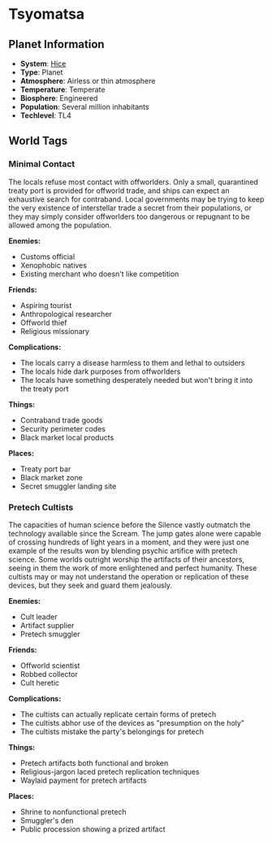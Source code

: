 # Tsyomatsa

## Planet Information
- **System**: [Hice](../../system--hice.md)
- **Type**: Planet
- **Atmosphere**: Airless or thin atmosphere
- **Temperature**: Temperate
- **Biosphere**: Engineered
- **Population**: Several million inhabitants
- **Techlevel**: TL4

## World Tags

### Minimal Contact

The locals refuse most contact with offworlders. Only a small, quarantined treaty port is provided for offworld trade, and ships can expect an exhaustive search for contraband. Local governments may be trying to keep the very existence of interstellar trade a secret from their populations, or they may simply consider offworlders too dangerous or repugnant to be allowed among the population.

**Enemies:**
- Customs official
- Xenophobic natives
- Existing merchant who doesn't like competition

**Friends:**
- Aspiring tourist
- Anthropological researcher
- Offworld thief
- Religious missionary

**Complications:**
- The locals carry a disease harmless to them and lethal to outsiders
- The locals hide dark purposes from offworlders
- The locals have something desperately needed but won't bring it into the treaty port

**Things:**
- Contraband trade goods
- Security perimeter codes
- Black market local products

**Places:**
- Treaty port bar
- Black market zone
- Secret smuggler landing site

### Pretech Cultists

The capacities of human science before the Silence vastly outmatch the technology available since the Scream. The jump gates alone were capable of crossing hundreds of light years in a moment, and they were just one example of the results won by blending psychic artifice with pretech science. Some worlds outright worship the artifacts of their ancestors, seeing in them the work of more enlightened and perfect humanity. These cultists may or may not understand the operation or replication of these devices, but they seek and guard them jealously.

**Enemies:**
- Cult leader
- Artifact supplier
- Pretech smuggler

**Friends:**
- Offworld scientist
- Robbed collector
- Cult heretic

**Complications:**
- The cultists can actually replicate certain forms of pretech
- The cultists abhor use of the devices as "presumption on the holy"
- The cultists mistake the party's belongings for pretech

**Things:**
- Pretech artifacts both functional and broken
- Religious-jargon laced pretech replication techniques
- Waylaid payment for pretech artifacts

**Places:**
- Shrine to nonfunctional pretech
- Smuggler's den
- Public procession showing a prized artifact

